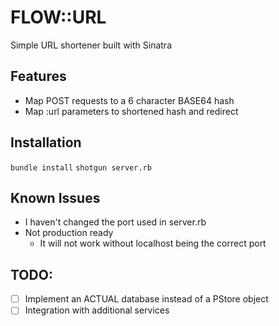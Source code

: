 # FLOW::URL
Simple URL shortener built with Sinatra

## Features
* Map POST requests to a 6 character BASE64 hash
* Map :url parameters to shortened hash and redirect

## Installation
`bundle install`
`shotgun server.rb`

## Known Issues
* I haven't changed the port used in server.rb
* Not production ready
  * It will not work without localhost being the correct port

## TODO:
* [  ] Implement an ACTUAL database instead of a PStore object
* [  ] Integration with additional services
